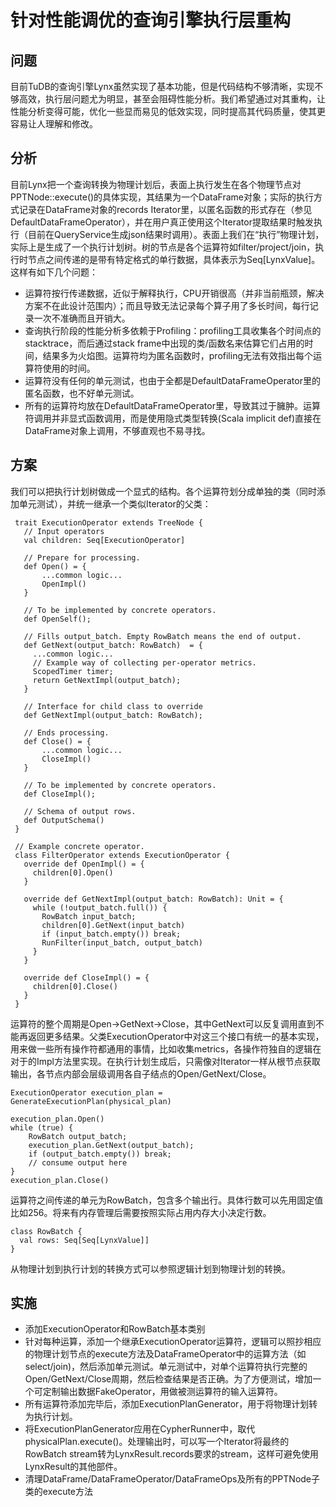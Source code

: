 # 针对性能调优的查询引擎执行层重构

## 问题

目前TuDB的查询引擎Lynx虽然实现了基本功能，但是代码结构不够清晰，实现不够高效，执行层问题尤为明显，甚至会阻碍性能分析。我们希望通过对其重构，让性能分析变得可能，优化一些显而易见的低效实现，同时提高其代码质量，使其更容易让人理解和修改。

## 分析

目前Lynx把一个查询转换为物理计划后，表面上执行发生在各个物理节点对PPTNode::execute()的具体实现，其结果为一个DataFrame对象；实际的执行方式记录在DataFrame对象的records Iterator里，以匿名函数的形式存在（参见DefaultDataFrameOperator），并在用户真正使用这个Iterator提取结果时触发执行（目前在QueryService生成json结果时调用）。表面上我们在“执行”物理计划，实际上是生成了一个执行计划树。树的节点是各个运算符如filter/project/join，执行时节点之间传递的是带有特定格式的单行数据，具体表示为Seq[LynxValue]。
这样有如下几个问题：
* 运算符按行传递数据，近似于解释执行，CPU开销很高（并非当前瓶颈，解决方案不在此设计范围内）；而且导致无法记录每个算子用了多长时间，每行记录一次不准确而且开销大。
* 查询执行阶段的性能分析多依赖于Profiling：profiling工具收集各个时间点的stacktrace，而后通过stack frame中出现的类/函数名来估算它们占用的时间，结果多为火焰图。运算符均为匿名函数时，profiling无法有效指出每个运算符使用的时间。
* 运算符没有任何的单元测试，也由于全都是DefaultDataFrameOperator里的匿名函数，也不好单元测试。
* 所有的运算符均放在DefaultDataFrameOperator里，导致其过于臃肿。运算符调用并非显式函数调用，而是使用隐式类型转换(Scala implicit def)直接在DataFrame对象上调用，不够直观也不易寻找。

## 方案

我们可以把执行计划树做成一个显式的结构。各个运算符划分成单独的类（同时添加单元测试），并统一继承一个类似Iterator的父类：
```
 trait ExecutionOperator extends TreeNode {
   // Input operators
   val children: Seq[ExecutionOperator]

   // Prepare for processing.
   def Open() = {
       ...common logic...
       OpenImpl()
   }
   
   // To be implemented by concrete operators.
   def OpenSelf();
   
   // Fills output_batch. Empty RowBatch means the end of output.
   def GetNext(output_batch: RowBatch)  = {
     ...common logic...
     // Example way of collecting per-operator metrics.
     ScopedTimer timer;
     return GetNextImpl(output_batch);
   }
   
   // Interface for child class to override
   def GetNextImpl(output_batch: RowBatch); 
   
   // Ends processing.
   def Close() = {
       ...common logic...
       CloseImpl()
   }
   
   // To be implemented by concrete operators.
   def CloseImpl();
   
   // Schema of output rows.
   def OutputSchema()
 }
 
 // Example concrete operator.
 class FilterOperator extends ExecutionOperator {
   override def OpenImpl() = {
     children[0].Open()
   }
   
   override def GetNextImpl(output_batch: RowBatch): Unit = {
     while (!output_batch.full()) {
       RowBatch input_batch;
       children[0].GetNext(input_batch)
       if (input_batch.empty()) break;
       RunFilter(input_batch, output_batch)
     }
   } 
   
   override def CloseImpl() = {
     children[0].Close()
   }
 }
```

运算符的整个周期是Open->GetNext->Close，其中GetNext可以反复调用直到不能再返回更多结果。父类ExecutionOperator中对这三个接口有统一的基本实现，用来做一些所有操作符都通用的事情，比如收集metrics，各操作符独自的逻辑在对于的Impl方法里实现。在执行计划生成后，只需像对Iterator一样从根节点获取输出，各节点内部会层级调用各自子结点的Open/GetNext/Close。

```
ExecutionOperator execution_plan = GenerateExecutionPlan(physical_plan)

execution_plan.Open()
while (true) {
    RowBatch output_batch;
    execution_plan.GetNext(output_batch);
    if (output_batch.empty()) break;
    // consume output here
}
execution_plan.Close()
```

运算符之间传递的单元为RowBatch，包含多个输出行。具体行数可以先用固定值比如256。将来有内存管理后需要按照实际占用内存大小决定行数。

```
class RowBatch {
  val rows: Seq[Seq[LynxValue]]
}
```

从物理计划到执行计划的转换方式可以参照逻辑计划到物理计划的转换。

##  实施

* 添加ExecutionOperator和RowBatch基本类别
* 针对每种运算，添加一个继承ExecutionOperator运算符，逻辑可以照抄相应的物理计划节点的execute方法及DataFrameOperator中的运算方法（如select/join)，然后添加单元测试。单元测试中，对单个运算符执行完整的Open/GetNext/Close周期，然后检查结果是否正确。为了方便测试，增加一个可定制输出数据FakeOperator，用做被测运算符的输入运算符。
* 所有运算符添加完毕后，添加ExecutionPlanGenerator，用于将物理计划转为执行计划。
* 将ExecutionPlanGenerator应用在CypherRunner中，取代physicalPlan.execute()。处理输出时，可以写一个Iterator将最终的RowBatch stream转为LynxResult.records要求的stream，这样可避免使用LynxResult的其他部件。
* 清理DataFrame/DataFrameOperator/DataFrameOps及所有的PPTNode子类的execute方法
